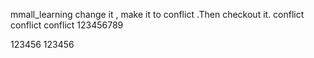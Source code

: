 mmall_learning   change it , make it to conflict .Then checkout it. conflict conflict conflict 123456789

123456
123456